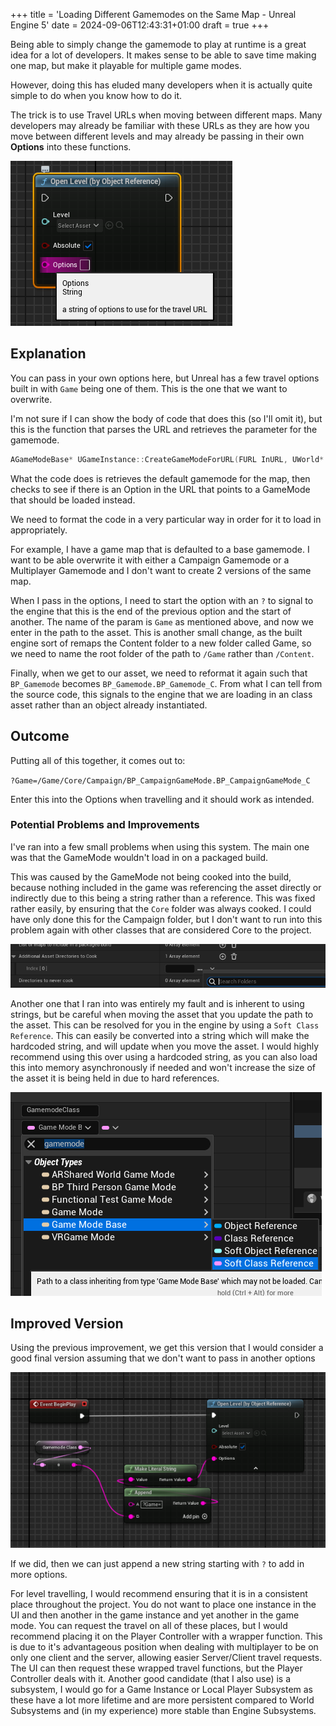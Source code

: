 +++
title = 'Loading Different Gamemodes on the Same Map - Unreal Engine 5'
date = 2024-09-06T12:43:31+01:00
draft = true
+++

Being able to simply change the gamemode to play at runtime is a great idea for a lot of developers. It makes sense to be able to save time making one map, but make it playable for multiple game modes. 

However, doing this has eluded many developers when it is actually quite simple to do when you know how to do it. 

The trick is to use Travel URLs when moving between different maps. Many developers may already be familiar with these URLs as they are how you move between different levels and may already 
be passing in their own **Options** into these functions. 


![](OpenLevel.png)

## Explanation

You can pass in your own options here, but Unreal has a few travel options built in with `Game` being one of them. This is the one that we want to overwrite.

I'm not sure if I can show the body of code that does this (so I'll omit it), but this is the function that parses the URL and retrieves the parameter for the gamemode. 

```c++
AGameModeBase* UGameInstance::CreateGameModeForURL(FURL InURL, UWorld* InWorld)
```

What the code does is retrieves the default gamemode for the map, then checks to see if there is an Option in the URL that points to a GameMode that should be loaded instead. 

We need to format the code in a very particular way in order for it to load in appropriately. 

For example, I have a game map that is defaulted to a base gamemode. I want to be able overwrite it with either a Campaign Gamemode or a Multiplayer Gamemode and I don't want to create 2 versions of the same map.

When I pass in the options, I need to start the option with an `?` to signal to the engine that this is the end of the previous option and the start of another. The name of the param is `Game` as mentioned above, and 
now we enter in the path to the asset. This is another small change, as the built engine sort of remaps the Content folder to a new folder called Game, so we need to name the root folder of the path to `/Game` rather than `/Content`.

Finally, when we get to our asset, we need to reformat it again such that `BP_Gamemode` becomes `BP_Gamemode.BP_Gamemode_C`. From what I can tell from the source code, this signals to the engine that we are loading in an class asset rather than an object already instantiated. 


## Outcome

Putting all of this together, it comes out to:

`?Game=/Game/Core/Campaign/BP_CampaignGameMode.BP_CampaignGameMode_C`

Enter this into the Options when travelling and it should work as intended.

### Potential Problems and Improvements

I've ran into a few small problems when using this system. The main one was that the GameMode wouldn't load in on a packaged build.

This was caused by the GameMode not being cooked into the build, because nothing included in the game was referencing the asset directly or indirectly due to this being a string rather than a reference. This was fixed rather easily, by ensuring that the `Core` folder was always cooked. I could have only done this for the Campaign folder, but I don't want to run into this problem again with other classes that are considered Core to the project. 

![](AdditionalCook.png)

Another one that I ran into was entirely my fault and is inherent to using strings, but be careful when moving the asset that you update the path to the asset. This can be resolved for you in the engine by using a `Soft Class Reference`. This can easily be converted into a string which will make the hardcoded string, and will update when you move the asset. I would highly recommend using this over using a hardcoded string, as you can also load this into memory asynchronously if needed and won't increase the size of the asset it is being held in due to hard references.  

![](SoftClassReference.png)

## Improved Version

Using the previous improvement, we get this version that I would consider a good final version assuming that we don't want to pass in another options

![](SoftClassOption.png)

If we did, then we can just append a new string starting with `?` to add in more options. 

For level travelling, I would recommend ensuring that it is in a consistent place throughout the project. You do not want to place one instance in the UI and then another in the game instance and yet another in the game mode. You can request the travel on all of these places, but I would recommend placing it on the Player Controller with a wrapper function. This is due to it's advantageous position when dealing with multiplayer to be on only one client and the server, allowing easier Server/Client travel requests. The UI can then request these wrapped travel functions, but the Player Controller deals with it. Another good candidate (that I also use) is a subsystem, I would go for a Game Instance or Local Player Subsystem as these have a lot more lifetime and are more persistent compared to World Subsystems and (in my experience) more stable than Engine Subsystems. 